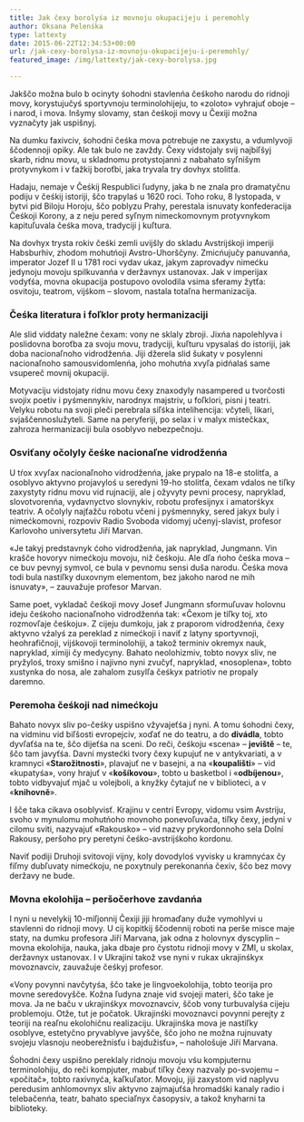 ```yaml
---
title: Jak čexy borolyśa iz movnoju okupacijeju i peremohly
author: Oksana Pelenśka
type: lattexty
date: 2015-06-22T12:34:53+00:00
url: /jak-cexy-borolysa-iz-movnoju-okupacijeju-i-peremohly/
featured_image: /img/lattexty/jak-cexy-borolysa.jpg

---
```

Jakščo možna bulo b ocinyty śohodni stavlenńa čeśkoho narodu do ridnoji movy, korystujučyś sportyvnoju terminolohijeju, to «zoloto» vyhrajuť oboje &#8211; i narod, i mova. Inšymy slovamy, stan čeśkoji movy u Čexiji možna vyznačyty jak uspišnyj.<!--more-->

Na dumku faxivciv, śohodni čeśka mova potrebuje ne zaxystu, a vdumlyvoji ščodennoji opiky. Ale tak bulo ne zavždy. Čexy vidstojaly svij najbiľšyj skarb, ridnu movu, u skladnomu protystojanni z nabahato syľnišym protyvnykom i v ťažkij boroťbi, jaka tryvala try dovhyx stolitťa.

Hadaju, nemaje v Čeśkij Respublici ľudyny, jaka b ne znala pro dramatyčnu podiju v čeśkij istoriji, ščo trapylaś u 1620 roci. Toho roku, 8 lystopada, v bytvi pid Biloju Horoju, ščo poblyzu Prahy, perestala isnuvaty konfederacija Čeśkoji Korony, a z neju pered syľnym nimeckomovnym protyvnykom kapituľuvala čeśka mova, tradyciji j kuľtura.

Na dovhyx trysta rokiv čeśki zemli uvijšly do skladu Avstrijśkoji imperiji Habsburhiv, zhodom mohutńoji Avstro-Uhorščyny. Zmicńujučy panuvanńa, imperator Jozef II u 1781 roci vydav ukaz, jakym zaprovadyv nimećku jedynoju movoju spilkuvanńa v deržavnyx ustanovax. Jak v imperijax vodyťśa, movna okupacija postupovo ovolodila vsima sferamy žytťa: osvitoju, teatrom, vijśkom &#8211; slovom, nastala totaľna hermanizacija.

### Čeśka literatura i foľklor proty hermanizaciji

Ale slid viddaty naležne čexam: vony ne sklaly zbroji. Jixńa napolehlyva i poslidovna boroťba za svoju movu, tradyciji, kuľturu vpysalaś do istoriji, jak doba nacionaľnoho vidrodženńa. Jiji džerela slid šukaty v posylenni nacionaľnoho samousvidomlenńa, joho mohutńa xvyľa pidńalaś same vsupereč movnij okupaciji.

Motyvaciju vidstojaty ridnu movu čexy znaxodyly nasampered u tvorčosti svojix poetiv i pyśmennykiv, narodnyx majstriv, u foľklori, pisni j teatri. Velyku robotu na svoji pleči perebrala siľśka intelihencija: včyteli, likari, svjaščennoslužyteli. Same na peryferiji, po selax i v malyx mistečkax, zahroza hermanizaciji bula osoblyvo nebezpečnoju.

### Osviťany očolyly čeśke nacionaľne vidrodženńa

U tŕox xvyľax nacionaľnoho vidrodženńa, jake prypalo na 18-e stolitťa, a osoblyvo aktyvno projavyloś u seredyni 19-ho stolitťa, čexam vdalos ne tiľky zaxystyty ridnu movu vid rujnaciji, ale j ožyvyty pevni procesy, napryklad, slovotvorenńa, vydavnyctvo slovnykiv, robotu profesijnyx i amatorśkyx teatriv. A očolyly najťažču robotu včeni j pyśmennyky, sered jakyx buly i nimećkomovni, rozpoviv Radio Svoboda vidomyj učenyj-slavist, profesor Karlovoho universytetu Jiří Marvan.

«Je takyj predstavnyk ćoho vidrodženńa, jak napryklad, Jungmann. Vin krašče hovoryv nimećkoju movoju, niž čeśkoju. Ale dľa ńoho čeśka mova &#8211; ce buv pevnyj symvol, ce bula v pevnomu sensi duša narodu. Čeśka mova todi bula nastiľky duxovnym elementom, bez jakoho narod ne mih isnuvaty», &#8211; zauvažuje profesor Marvan.

Same poet, vykladač čeśkoji movy Josef Jungmann sformuľuvav holovnu ideju čeśkoho nacionaľnoho vidrodženńa tak: «Čexom je tiľky toj, xto rozmovľaje čeśkoju». Z cijeju dumkoju, jak z praporom vidrodženńa, čexy aktyvno vźalyś za pereklad z nimećkoji i naviť z latyny sportyvnoji, heohrafičnoji, vijśkovoji terminolohiji, a takož terminiv okremyx nauk, napryklad, ximiji čy medycyny. Bahato neolohizmiv, tobto novyx sliv, ne pryžyloś, troxy smišno i najivno nyni zvučyť, napryklad, «nosoplena», tobto xustynka do nosa, ale zahalom zusylľa čeśkyx patriotiv ne propaly daremno.

### Peremoha čeśkoji nad nimećkoju

Bahato novyx sliv po-čeśky uspišno vžyvajeťśa j nyni. A tomu śohodni čexy, na vidminu vid biľšosti evropejciv, xoďať ne do teatru, a do **divádla**, tobto dyvľaťśa na te, ščo dijeťśa na sceni. Do reči, čeśkoju «scena» &#8211; **jeviště** &#8211; te, ščo tam javyťśa. Davni mystećki tvory čexy kupujuť ne v antykvariati, a v kramnyci «**Starožitnostі**», plavajuť ne v basejni, a na «**koupališti**» &#8211; vid «kupatyśa», vony hrajuť v «**košíkovou**», tobto u basketbol i «**odbíjenou**», tobto vidbyvajuť mjač u volejboli, a knyžky čytajuť ne v biblioteci, a v «**knihovně**».

I šče taka cikava osoblyvisť. Krajinu v centri Evropy, vidomu vsim Avstriju, svoho v mynulomu mohutńoho movnoho ponevoľuvača, tiľky čexy, jedyni v cilomu sviti, nazyvajuť «Rakousko» &#8211; vid nazvy prykordonnoho sela Dolní Rakousy, peršoho pry peretyni čeśko-avstrijśkoho kordonu.

Naviť podiji Druhoji svitovoji vijny, koly dovodyloś vyvisky u kramnyćax čy fiľmy dubľuvaty nimećkoju, ne poxytnuly perekonanńa čexiv, ščo bez movy deržavy ne bude.

### Movna ekolohija &#8211; peršočerhove zavdanńa

I nyni u nevelykij 10-miľjonnij Čexiji jiji hromaďany duže vymohlyvi u stavlenni do ridnoji movy. U cij kopitkij ščodennij roboti na perše misce maje staty, na dumku profesora Jiří Marvana, jak odna z holovnyx dyscyplin &#8211; movna ekolohija, nauka, jaka dbaje pro čystotu ridnoji movy v ZMI, u skolax, deržavnyx ustanovax. I v Ukrajini takož vse nyni v rukax ukrajinśkyx movoznavciv, zauvažuje čeśkyj profesor.

«Vony povynni navčytyśa, ščo take je lingvoekolohija, tobto teorija pro movne seredovyšče. Kožna ľudyna znaje vid svojeji materi, ščo take je mova. Ja ne baču v ukrajinśkyx movoznavciv, ščob vony turbuvalyśa cijeju problemoju. Otže, tut je počatok. Ukrajinśki movoznavci povynni perejty z teoriji na reaľnu ekolohičnu realizaciju. Ukrajinśka mova je nastiľky osoblyve, estetyčno pryvablyve javyšče, ščo joho ne možna rujnuvaty svojeju vlasnoju neoberežnisťu i bajdužisťu», &#8211; nahološuje Jiří Marvana.

Śohodni čexy uspišno pereklaly ridnoju movoju vśu kompjuternu terminolohiju, do reči kompjuter, mabuť tiľky čexy nazvaly po-svojemu &#8211; «počítač», tobto raxivnyća, kaľkuľator. Movoju, jiji zaxystom vid naplyvu peredusim anhlomovnyx sliv aktyvno zajmajuťśa hromadśki kanaly radio i telebačenńa, teatr, bahato speciaľnyx časopysiv, a takož knyharni ta biblioteky.